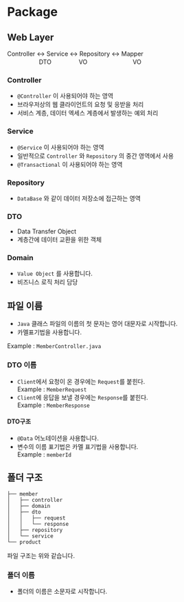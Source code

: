 # Package

## Web Layer

Controller <-> Service <-> Repository <-> Mapper</br>
　　　　　 DTO 　　　　 VO 　　　　　　　 VO

### Controller

- `@Controller` 이 사용되어야 하는 영역
- 브라우저상의 웹 클라이언트의 요청 및 응받을 처리
- 서비스 계층, 데이터 엑세스 계층에서 발생하는 예외 처리

### Service

- `@Service` 이 사용되어야 하는 영역
- 일반적으로 `Controller` 와 `Repository` 의 중간 영역에서 사용
- `@Transactional` 이 사용되어야 하는 영역

### Repository

- `DataBase` 와 같이 데이터 저장소에 접근하는 영역

### DTO

- Data Transfer Object
- 계층간에 데이터 교환을 위한 객체

### Domain

- `Value Object` 를 사용합니다.
- 비즈니스 로직 처리 담당

## 파일 이름

- `Java` 클래스 파일의 이름의 첫 문자는 영어 대문자로 시작합니다.
- 카멜표기법을 사용합니다.</br>

Example : `MemberController.java`

### DTO 이름

- `Client`에서 요청이 온 경우에는 `Request`를 붙힌다.</br>
  Example : `MemberRequest`
- `Client`에 응답을 보낼 경우에는 `Response`를 붙힌다.</br>
  Example : `MemberResponse`

#### DTO구조

- `@Data` 어노테이션을 사용합니다.
- 변수의 이름 표기법은 카멜 표기법을 사용합니다.</br>
  Example : `memberId`

## 폴더 구조

```text
├── member
│   ├── controller
│   ├── domain
│   ├── dto
│   │   ├── request
│   │   └── response
│   ├── repository
│   └── service
└── product
```

파일 구조는 위와 같습니다.</br>

### 폴더 이름

- 폴더의 이름은 소문자로 시작합니다.
